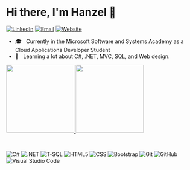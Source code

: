 # Hi there, I'm Hanzel 👋
<a href="https://www.linkedin.com/in/hanzelgotia/"><img alt="LinkedIn" src="https://img.shields.io/badge/LinkedIn-hanzelgotia-blue?style=flat-square&logo=linkedin"></a>
<a href="mailto:hanzelgotia@gmail.com"><img alt="Email" src="https://img.shields.io/badge/Email-hanzelgotia@gmail.com-blue?style=flat-square&logo=gmail"></a>
<a href="https://hgotia.github.io"><img alt="Website" src="https://img.shields.io/badge/Resume-https://hgotia.github.io-blue"></a>

- 🎓 &nbsp; Currently in the Microsoft Software and Systems Academy as a Cloud Applications Developer Student
- 🍌 &nbsp; Learning a lot about C#, .NET, MVC, SQL, and Web design.

<a href="https://github.com/hgotia">
  <img height="180em" src="https://github-readme-stats.vercel.app/api?username=hgotia" />
  <img height="180em" src="https://github-readme-stats.vercel.app/api/top-langs/?username=hgotia&layout=compact" />
</a>
<p>
<br/>

  ![C#](https://img.shields.io/badge/c%23-%23239120.svg?&style=flat&logo=c-sharp&logoColor=white)
  ![.NET](https://img.shields.io/badge/.NET-5C2D91?style=flat&logo=.net&logoColor=white)
  ![T-SQL](https://img.shields.io/badge/-TSQL-red?style=flat)
  ![HTML5](https://img.shields.io/badge/html5-%23E34F26.svg?&style=flat&logo=html5&logoColor=white)
  ![CSS](https://img.shields.io/badge/-CSS-333333?style=flat&logo=CSS3&logoColor=1572B6)
  ![Bootstrap](https://img.shields.io/badge/bootstrap-%23563D7C.svg?&style=flat&logo=bootstrap&logoColor=white)
  ![Git](https://img.shields.io/badge/-Git-333333?style=flat&logo=git)
  ![GitHub](https://img.shields.io/badge/github-%23121011.svg?&style=flat&logo=github&logoColor=white"/)
  ![Visual Studio Code](https://img.shields.io/badge/-Visual%20Studio%20Code-333333?style=flat&logo=visual-studio-code&logoColor=007ACC)
